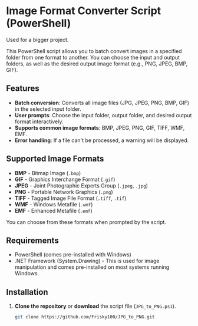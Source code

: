 # Image Format Converter Script (PowerShell)

Used for a bigger project.

This PowerShell script allows you to batch convert images in a specified folder from one format to another. You can choose the input and output folders, as well as the desired output image format (e.g., PNG, JPEG, BMP, GIF).

## Features

- **Batch conversion**: Converts all image files (JPG, JPEG, PNG, BMP, GIF) in the selected input folder.
- **User prompts**: Choose the input folder, output folder, and desired output format interactively.
- **Supports common image formats**: BMP, JPEG, PNG, GIF, TIFF, WMF, EMF.
- **Error handling**: If a file can't be processed, a warning will be displayed.

## Supported Image Formats

- **BMP** - Bitmap Image (`.bmp`)
- **GIF** - Graphics Interchange Format (`.gif`)
- **JPEG** - Joint Photographic Experts Group (`.jpeg`, `.jpg`)
- **PNG** - Portable Network Graphics (`.png`)
- **TIFF** - Tagged Image File Format (`.tiff`, `.tif`)
- **WMF** - Windows Metafile (`.wmf`)
- **EMF** - Enhanced Metafile (`.emf`)

You can choose from these formats when prompted by the script.

## Requirements

- PowerShell (comes pre-installed with Windows)
- .NET Framework (System.Drawing) - This is used for image manipulation and comes pre-installed on most systems running Windows.

## Installation

1. **Clone the repository** or **download** the script file (`JPG_to_PNG.ps1`).
   
   ```bash
   git clone https://github.com/Frisky100/JPG_to_PNG.git
